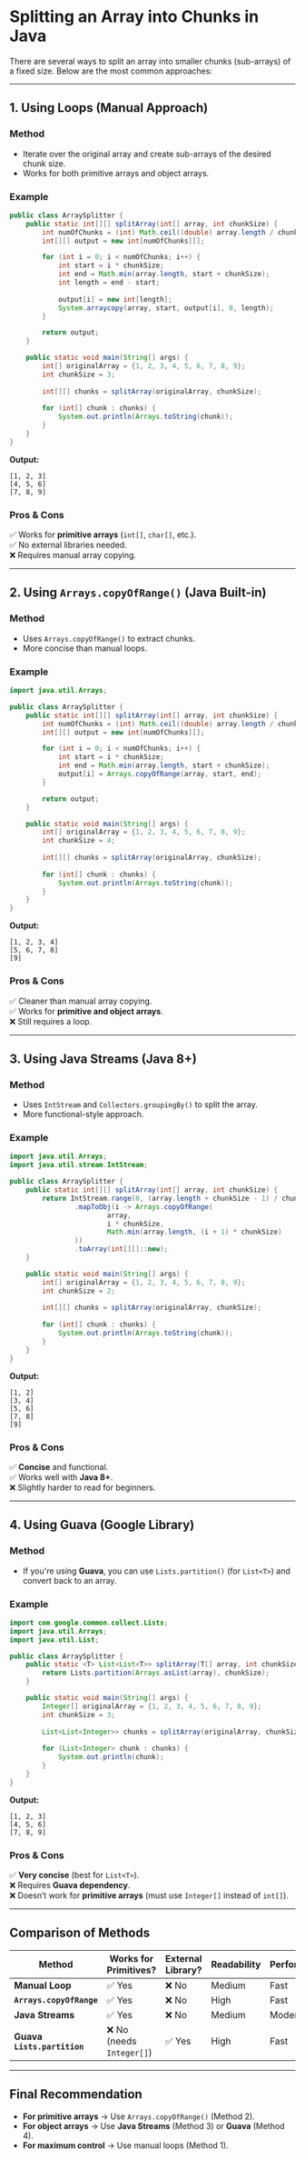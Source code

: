 # **Splitting an Array into Chunks in Java**

There are several ways to split an array into smaller chunks (sub-arrays) of a fixed size. Below are the most common approaches:

---

## **1. Using Loops (Manual Approach)**
### **Method**
- Iterate over the original array and create sub-arrays of the desired chunk size.
- Works for both primitive arrays and object arrays.

### **Example**
```java
public class ArraySplitter {
    public static int[][] splitArray(int[] array, int chunkSize) {
        int numOfChunks = (int) Math.ceil((double) array.length / chunkSize);
        int[][] output = new int[numOfChunks][];

        for (int i = 0; i < numOfChunks; i++) {
            int start = i * chunkSize;
            int end = Math.min(array.length, start + chunkSize);
            int length = end - start;
            
            output[i] = new int[length];
            System.arraycopy(array, start, output[i], 0, length);
        }

        return output;
    }

    public static void main(String[] args) {
        int[] originalArray = {1, 2, 3, 4, 5, 6, 7, 8, 9};
        int chunkSize = 3;
        
        int[][] chunks = splitArray(originalArray, chunkSize);
        
        for (int[] chunk : chunks) {
            System.out.println(Arrays.toString(chunk));
        }
    }
}
```
**Output:**
```
[1, 2, 3]
[4, 5, 6]
[7, 8, 9]
```

### **Pros & Cons**
✅ Works for **primitive arrays** (`int[]`, `char[]`, etc.).  
✅ No external libraries needed.  
❌ Requires manual array copying.

---

## **2. Using `Arrays.copyOfRange()` (Java Built-in)**
### **Method**
- Uses `Arrays.copyOfRange()` to extract chunks.
- More concise than manual loops.

### **Example**
```java
import java.util.Arrays;

public class ArraySplitter {
    public static int[][] splitArray(int[] array, int chunkSize) {
        int numOfChunks = (int) Math.ceil((double) array.length / chunkSize);
        int[][] output = new int[numOfChunks][];

        for (int i = 0; i < numOfChunks; i++) {
            int start = i * chunkSize;
            int end = Math.min(array.length, start + chunkSize);
            output[i] = Arrays.copyOfRange(array, start, end);
        }

        return output;
    }

    public static void main(String[] args) {
        int[] originalArray = {1, 2, 3, 4, 5, 6, 7, 8, 9};
        int chunkSize = 4;
        
        int[][] chunks = splitArray(originalArray, chunkSize);
        
        for (int[] chunk : chunks) {
            System.out.println(Arrays.toString(chunk));
        }
    }
}
```
**Output:**
```
[1, 2, 3, 4]
[5, 6, 7, 8]
[9]
```

### **Pros & Cons**
✅ Cleaner than manual array copying.  
✅ Works for **primitive and object arrays**.  
❌ Still requires a loop.

---

## **3. Using Java Streams (Java 8+)**
### **Method**
- Uses `IntStream` and `Collectors.groupingBy()` to split the array.
- More functional-style approach.

### **Example**
```java
import java.util.Arrays;
import java.util.stream.IntStream;

public class ArraySplitter {
    public static int[][] splitArray(int[] array, int chunkSize) {
        return IntStream.range(0, (array.length + chunkSize - 1) / chunkSize)
                .mapToObj(i -> Arrays.copyOfRange(
                        array,
                        i * chunkSize,
                        Math.min(array.length, (i + 1) * chunkSize)
                ))
                .toArray(int[][]::new);
    }

    public static void main(String[] args) {
        int[] originalArray = {1, 2, 3, 4, 5, 6, 7, 8, 9};
        int chunkSize = 2;
        
        int[][] chunks = splitArray(originalArray, chunkSize);
        
        for (int[] chunk : chunks) {
            System.out.println(Arrays.toString(chunk));
        }
    }
}
```
**Output:**
```
[1, 2]
[3, 4]
[5, 6]
[7, 8]
[9]
```

### **Pros & Cons**
✅ **Concise** and functional.  
✅ Works well with **Java 8+**.  
❌ Slightly harder to read for beginners.

---

## **4. Using Guava (Google Library)**
### **Method**
- If you're using **Guava**, you can use `Lists.partition()` (for `List<T>`) and convert back to an array.

### **Example**
```java
import com.google.common.collect.Lists;
import java.util.Arrays;
import java.util.List;

public class ArraySplitter {
    public static <T> List<List<T>> splitArray(T[] array, int chunkSize) {
        return Lists.partition(Arrays.asList(array), chunkSize);
    }

    public static void main(String[] args) {
        Integer[] originalArray = {1, 2, 3, 4, 5, 6, 7, 8, 9};
        int chunkSize = 3;
        
        List<List<Integer>> chunks = splitArray(originalArray, chunkSize);
        
        for (List<Integer> chunk : chunks) {
            System.out.println(chunk);
        }
    }
}
```
**Output:**
```
[1, 2, 3]
[4, 5, 6]
[7, 8, 9]
```

### **Pros & Cons**
✅ **Very concise** (best for `List<T>`).  
❌ Requires **Guava dependency**.  
❌ Doesn’t work for **primitive arrays** (must use `Integer[]` instead of `int[]`).

---

## **Comparison of Methods**
| Method | Works for Primitives? | External Library? | Readability | Performance |
|--------|----------------------|------------------|------------|-------------|
| **Manual Loop** | ✅ Yes | ❌ No | Medium | Fast |
| **`Arrays.copyOfRange`** | ✅ Yes | ❌ No | High | Fast |
| **Java Streams** | ✅ Yes | ❌ No | Medium | Moderate |
| **Guava `Lists.partition`** | ❌ No (needs `Integer[]`) | ✅ Yes | High | Fast |

---

## **Final Recommendation**
- **For primitive arrays** → Use `Arrays.copyOfRange()` (Method 2).
- **For object arrays** → Use **Java Streams** (Method 3) or **Guava** (Method 4).
- **For maximum control** → Use manual loops (Method 1).
